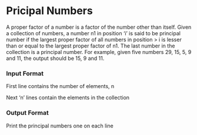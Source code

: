 # Pricipal Numbers
A proper factor of a number is a factor of the number other than itself. Given a collection of numbers, a number n1 in position ‘i’ is said to be principal number if the largest proper factor of all numbers in position > i is lesser than or equal to the largest proper factor of n1. The last number in the collection is a principal number. For example, given five numbers 29, 15, 5, 9 and 11, the output should be 15, 9 and 11.

### Input Format

First line contains the number of elements, n

Next ‘n’ lines contain the elements in the collection

### Output Format

Print the principal numbers one on each line
